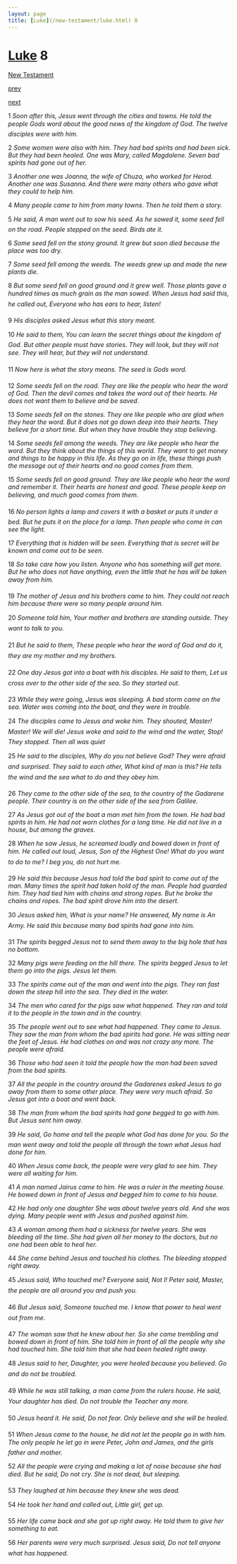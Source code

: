 ```yaml
---
layout: page
title: [Luke](/new-testament/luke.html) 8
---
```


# [Luke](/new-testament/luke.html) 8

[New Testament](/new-testament.html)


[prev](/new-testament/luke/luke-7.html)


[next](/new-testament/luke/luke-9.html)

1 _Soon after this, Jesus went through the cities and towns. He told the people Gods word about the good news of the kingdom of God. The twelve disciples were with him._

2 _Some women were also with him. They had bad spirits and had been sick. But they had been healed. One was Mary, called Magdalene. Seven bad spirits had gone out of her._

3 _Another one was Joanna, the wife of Chuza, who worked for Herod. Another one was Susanna. And there were many others who gave what they could to help him._

4 _Many people came to him from many towns. Then he told them a story._

5 _He said, A man went out to sow his seed. As he sowed it, some seed fell on the road.  People stepped on the seed. Birds ate it._

6 _Some seed fell on the stony ground. It grew but soon died because the place was too dry._

7 _Some seed fell among the weeds. The weeds grew up and made the new plants die._

8 _But some seed fell on good ground and it grew well. Those plants gave a hundred times as much grain as the man sowed. When Jesus had said this, he called out, Everyone who has ears to hear, listen!_

9 _His disciples asked Jesus what this story meant._

10 _He said to them, You can learn the secret things about the kingdom of God. But other people must have stories. They will look, but they will not see. They will hear, but they will not understand._

11 _Now here is what the story means. The seed is Gods word._

12 _Some seeds fell on the road. They are like the people who hear the word of God. Then the devil comes and takes the word out of their hearts. He does not want them to believe and be saved._

13 _Some seeds fell on the stones. They are like people who are glad when they hear the word. But it does not go down deep into their hearts. They believe for a short time. But when they have trouble they stop believing._

14 _Some seeds fell among the weeds. They are like people who hear the word. But they think about the things of this world. They want to get money and things to be happy in this life. As they go on in life, these things push the message out of their hearts and no good comes from them._

15 _Some seeds fell on good ground. They are like people who hear the word and remember it. Their hearts are honest and good. These people keep on believing, and much good comes from them._

16 _No person lights a lamp and covers it with a basket or puts it under a bed. But he puts it on the place for a lamp. Then people who come in can see the light._

17 _Everything that is hidden will be seen. Everything that is secret will be known and come out to be seen._

18 _So take care how you listen. Anyone who has something will get more. But he who does not have anything, even the little that he has will be taken away from him._

19 _The mother of Jesus and his brothers came to him. They could not reach him because there were so many people around him._

20 _Someone told him, Your mother and brothers are standing outside. They want to talk to you._

21 _But he said to them, These people who hear the word of God and do it, they are my mother and my brothers._

22 _One day Jesus got into a boat with his disciples. He said to them, Let us cross over to the other side of the sea. So they started out._

23 _While they were going, Jesus was sleeping. A bad storm came on the sea. Water was coming into the boat, and they were in trouble._

24 _The disciples came to Jesus and woke him. They shouted, Master! Master! We will die!  Jesus woke and said to the wind and the water, Stop! They stopped. Then all was quiet_

25 _He said to the disciples, Why do you not believe God? They were afraid and surprised.  They said to each other, What kind of man is this? He tells the wind and the sea what to do and they obey him._

26 _They came to the other side of the sea, to the country of the Gadarene people. Their country is on the other side of the sea from Galilee._

27 _As Jesus got out of the boat a man met him from the town. He had bad spirits in him. He had not worn clothes for a long time. He did not live in a house, but among the graves._

28 _When he saw Jesus, he screamed loudly and bowed down in front of him. He called out loud, Jesus, Son of the Highest One! What do you want to do to me? I beg you, do not hurt me._

29 _He said this because Jesus had told the bad spirit to come out of the man. Many times the spirit had taken hold of the man. People had guarded him. They had tied him with chains and strong ropes. But he broke the chains and ropes. The bad spirit drove him into the desert._

30 _Jesus asked him, What is your name? He answered, My name is An Army. He said this because many bad spirits had gone into him._

31 _The spirits begged Jesus not to send them away to the big hole that has no bottom._

32 _Many pigs were feeding on the hill there. The spirits begged Jesus to let them go into the pigs. Jesus let them._

33 _The spirits came out of the man and went into the pigs. They ran fast down the steep hill into the sea. They died in the water._

34 _The men who cared for the pigs saw what happened. They ran and told it to the people in the town and in the country._

35 _The people went out to see what had happened. They came to Jesus. They saw the man from whom the bad spirits had gone. He was sitting near the feet of Jesus. He had clothes on and was not crazy any more. The people were afraid._

36 _Those who had seen it told the people how the man had been saved from the bad spirits._

37 _All the people in the country around the Gadarenes asked Jesus to go away from them to some other place. They were very much afraid. So Jesus got into a boat and went back._

38 _The man from whom the bad spirits had gone begged to go with him. But Jesus sent him away._

39 _He said, Go home and tell the people what God has done for you. So the man went away and told the people all through the town what Jesus had done for him._

40 _When Jesus came back, the people were very glad to see him. They were all waiting for him._

41 _A man named Jairus came to him. He was a ruler in the meeting house. He bowed down in front of Jesus and begged him to come to his house._

42 _He had only one daughter She was about twelve years old. And she was dying. Many people went with Jesus and pushed against him._

43 _A woman among them had a sickness for twelve years. She was bleeding all the time.  She had given all her money to the doctors, but no one had been able to heal her._

44 _She came behind Jesus and touched his clothes. The bleeding stopped right away._

45 _Jesus said, Who touched me? Everyone said, Not I! Peter said, Master, the people are all around you and push you._

46 _But Jesus said, Someone touched me. I know that power to heal went out from me._

47 _The woman saw that he knew about her. So she came trembling and bowed down in front of him. She told him in front of all the people why she had touched him. She told him that she had been healed right away._

48 _Jesus said to her, Daughter, you were healed because you believed. Go and do not be troubled._

49 _While he was still talking, a man came from the rulers house. He said, Your daughter has died. Do not trouble the Teacher any more._

50 _Jesus heard it. He said, Do not fear. Only believe and she will be healed._

51 _When Jesus came to the house, he did not let the people go in with him. The only people he let go in were Peter, John and James, and the girls father and mother._

52 _All the people were crying and making a lot of noise because she had died. But he said,  Do not cry. She is not dead, but sleeping._

53 _They laughed at him because they knew she was dead._

54 _He took her hand and called out, Little girl, get up._

55 _Her life came back and she got up right away. He told them to give her something to eat._

56 _Her parents were very much surprised. Jesus said, Do not tell anyone what has happened._

